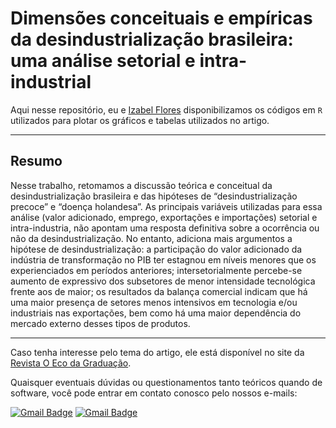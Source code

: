 # Dimensões conceituais e empíricas da desindustrialização brasileira: uma análise setorial e intra-industrial

Aqui nesse repositório, eu e <a href="https://github.com/izabelflores">Izabel Flores</a> disponibilizamos os códigos em `R` utilizados para plotar os gráficos e tabelas utilizados no artigo.

-----

## Resumo
Nesse trabalho, retomamos a discussão teórica e conceitual da desindustrialização brasileira e das hipóteses de “desindustrialização precoce” e “doença holandesa”. As principais variáveis utilizadas para essa análise (valor adicionado, emprego, exportações e importações) setorial e intra-industria, não apontam uma resposta definitiva sobre a ocorrência ou não da desindustrialização. No entanto, adiciona mais argumentos a hipótese de desindustrialização: a participação do valor adicionado da indústria de transformação no PIB ter estagnou em níveis menores que os experienciados em períodos anteriores; intersetorialmente percebe-se aumento de expressivo dos subsetores de menor intensidade tecnológica frente aos de maior; os resultados da balança comercial indicam que há uma maior presença de setores menos intensivos em tecnologia e/ou industriais nas exportações, bem como há uma maior dependência do mercado externo desses tipos de produtos.

-----
Caso tenha interesse pelo tema do artigo, ele está disponível no site da <a href="http://ecodagraduacao.com.br/index.php/ecodagraduacao/article/view/114">Revista O Eco da Graduação</a>.

Quaisquer eventuais dúvidas ou questionamentos tanto teóricos quando de software, você pode entrar em contato conosco pelo nossos e-mails:

[![Gmail Badge](https://img.shields.io/badge/-cesarfreitasalbuquerque@gmail.com-006bed?style=flat-square&logo=Gmail&logoColor=white&link=mailto:cesarfreitasalbuquerque@gmail.com)](mailto:cesarfreitasalbuquerque@gmail.com)
[![Gmail Badge](https://img.shields.io/badge/-izabelflores9@gmail.com-006bed?style=flat-square&logo=Gmail&logoColor=white&link=mailto:izabelflores9@gmail.com)](mailto:izabelflores9@gmail.com)
